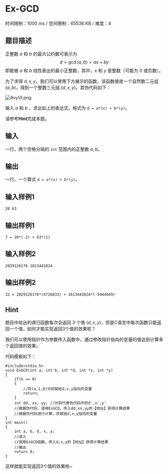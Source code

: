 # Ex-GCD

时间限制：1000 ms / 空间限制：65536 KB / 难度：4

## 题目描述

正整数 $a$ 和 $b$ 的最大公约数可表示为
$$
d=\gcd(a,b)=ax+by
$$
即能被 $a$ 和 $b$ 线性表出的最小正整数，其中，$x$ 和 $y$ 是整数（可能为 $0$ 或负数）。

为了求得 $d, x, y$，我们可以使用下方展示的函数，该函数接收一个自然数二元组 $(a,b)$，得到一个整数三元组 $(d,x,y)$。其伪代码如下：

![AvyVI.png](https://i0.imgs.ovh/2023/11/02/AvyVI.png)

输入 $a$ 和 $b$ ，求出如上的表达式，格式为 `d = a*(x) + b*(y)`。

请参考**Hint**完成本题。

## 输入

一行，两个空格分隔的 `int` 范围内的正整数 $a,b$。

## 输出

一行，一个算式 `d = a*(x) + b*(y)`。

## 输入样例1

    28 63

## 输出样例1

    7 = 28*(-2) + 63*(1)

## 输入样例2

    2029126176 1613441024

## 输出样例2

    32 = 2029126176*(4726833) + 1613441024*(-5944649)

## Hint

题目中给出的递归函数每次会返回 $3$ 个值 $(d,x,y)$​，但是C语言中每次函数只能返回一个值，如何才能实现返回3个值的效果呢？

我们可以使用指针作为参数传入函数中，通过修改指针指向的变量的值达到计算多个返回值的效果。

代码模板如下：

    #include<stdio.h>
    void ExGCD(int a, int b, int *d, int *x, int *y)
    {
        if(b == 0)
        {
            //将(a,1,0)分别赋给d,x,y指向的变量
            return;
        }
        int dd, xx, yy; //分别代表伪代码中的d',x',y'
        //根据伪代码，调用ExGCD，传入dd,xx,yy的【地址】获得计算结果
        //根据伪代码进行计算，并赋给d,x,y指向的变量
    }
    int main()
    {
        int a, b, d, x, y;
        //读入
        //调用ExGCD函数，传入d,x,y的【地址】获得计算结果
        //输出
        return 0;
    }

这样就能实现返回3个值的效果啦~
